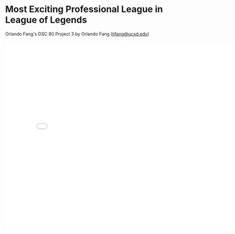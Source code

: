 # Most Exciting Professional League in League of Legends
Orlando Fang's DSC 80 Project 3
by Orlando Fang (tifang@ucsd.edu)

<iframe src="assets/teamkpm.html" width=800 height=600 frameBorder=0></iframe>
